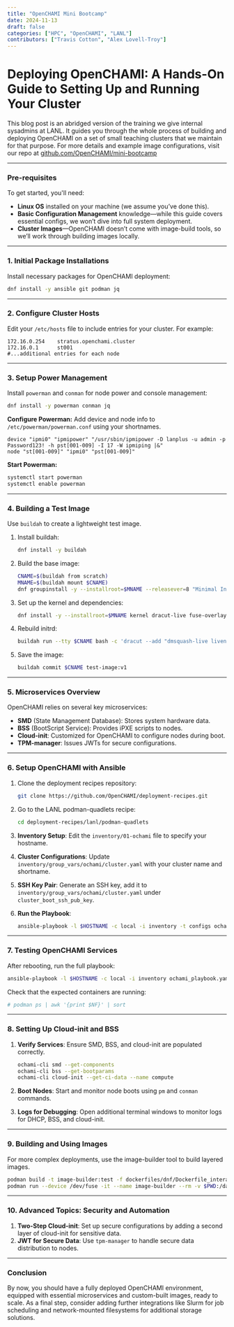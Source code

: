 ```yaml
---
title: "OpenCHAMI Mini Bootcamp"
date: 2024-11-13
draft: false
categories: ["HPC", "OpenCHAMI", "LANL"]
contributors: ["Travis Cotton", "Alex Lovell-Troy"]
---
```



# Deploying OpenCHAMI: A Hands-On Guide to Setting Up and Running Your Cluster

This blog post is an abridged version of the training we give internal sysadmins at LANL.  It guides you through the whole process of building and deploying OpenCHAMI on a set of small teaching clusters that we maintain for that purpose.  For more details and example image configurations, visit our repo at [github.com/OpenCHAMI/mini-bootcamp](https://github.com/OpenCHAMI/mini-bootcamp)

---

### Pre-requisites

To get started, you'll need:
- **Linux OS** installed on your machine (we assume you’ve done this).
- **Basic Configuration Management** knowledge—while this guide covers essential configs, we won’t dive into full system deployment.
- **Cluster Images**—OpenCHAMI doesn’t come with image-build tools, so we’ll work through building images locally.

---


### 1. Initial Package Installations

Install necessary packages for OpenCHAMI deployment:

```bash
dnf install -y ansible git podman jq
```

---

### 2. Configure Cluster Hosts

Edit your `/etc/hosts` file to include entries for your cluster. For example:

```plaintext
172.16.0.254    stratus.openchami.cluster
172.16.0.1      st001
#...additional entries for each node
```

---

### 3. Setup Power Management

Install `powerman` and `conman` for node power and console management:

```bash
dnf install -y powerman conman jq
```

**Configure Powerman:** Add device and node info to `/etc/powerman/powerman.conf` using your shortnames.

```plaintext
device "ipmi0" "ipmipower" "/usr/sbin/ipmipower -D lanplus -u admin -p Password123! -h pst[001-009] -I 17 -W ipmiping |&"
node "st[001-009]" "ipmi0" "pst[001-009]"
```

**Start Powerman:**

```bash
systemctl start powerman
systemctl enable powerman
```

---

### 4. Building a Test Image

Use `buildah` to create a lightweight test image.

1. Install buildah:
   ```bash
   dnf install -y buildah
   ```
2. Build the base image:
   ```bash
   CNAME=$(buildah from scratch)
   MNAME=$(buildah mount $CNAME)
   dnf groupinstall -y --installroot=$MNAME --releasever=8 "Minimal Install"
   ```

3. Set up the kernel and dependencies:
   ```bash
   dnf install -y --installroot=$MNAME kernel dracut-live fuse-overlayfs cloud-init
   ```

4. Rebuild initrd:
   ```bash
   buildah run --tty $CNAME bash -c 'dracut --add "dmsquash-live livenet network-manager" --kver $(basename /lib/modules/*) -N -f --logfile /tmp/dracut.log 2>/dev/null'
   ```

5. Save the image:
   ```bash
   buildah commit $CNAME test-image:v1
   ```

---

### 5. Microservices Overview

OpenCHAMI relies on several key microservices:

- **SMD** (State Management Database): Stores system hardware data.
- **BSS** (BootScript Service): Provides iPXE scripts to nodes.
- **Cloud-init**: Customized for OpenCHAMI to configure nodes during boot.
- **TPM-manager**: Issues JWTs for secure configurations.

---

### 6. Setup OpenCHAMI with Ansible

1. Clone the deployment recipes repository:
   ```bash
   git clone https://github.com/OpenCHAMI/deployment-recipes.git
   ```

2. Go to the LANL podman-quadlets recipe:
   ```bash
   cd deployment-recipes/lanl/podman-quadlets
   ```

3. **Inventory Setup**: Edit the `inventory/01-ochami` file to specify your hostname.

4. **Cluster Configurations**: Update `inventory/group_vars/ochami/cluster.yaml` with your cluster name and shortname.

5. **SSH Key Pair**: Generate an SSH key, add it to `inventory/group_vars/ochami/cluster.yaml` under `cluster_boot_ssh_pub_key`.

6. **Run the Playbook**:
   ```bash
   ansible-playbook -l $HOSTNAME -c local -i inventory -t configs ochami_playbook.yaml
   ```

---

### 7. Testing OpenCHAMI Services

After rebooting, run the full playbook:

```bash
ansible-playbook -l $HOSTNAME -c local -i inventory ochami_playbook.yaml
```

Check that the expected containers are running:

```bash
# podman ps | awk '{print $NF}' | sort
```

---

### 8. Setting Up Cloud-init and BSS

1. **Verify Services**: Ensure SMD, BSS, and cloud-init are populated correctly.
   ```bash
   ochami-cli smd --get-components
   ochami-cli bss --get-bootparams
   ochami-cli cloud-init --get-ci-data --name compute
   ```

2. **Boot Nodes**: Start and monitor node boots using `pm` and `conman` commands.

3. **Logs for Debugging**: Open additional terminal windows to monitor logs for DHCP, BSS, and cloud-init.

---

### 9. Building and Using Images

For more complex deployments, use the image-builder tool to build layered images.

```bash
podman build -t image-builder:test -f dockerfiles/dnf/Dockerfile_interactive .
podman run --device /dev/fuse -it --name image-builder --rm -v $PWD:/data image-builder:test 'image-build --log-level INFO --config /data/image-configs/base.yaml'
```

---

### 10. Advanced Topics: Security and Automation

1. **Two-Step Cloud-init**: Set up secure configurations by adding a second layer of cloud-init for sensitive data.
2. **JWT for Secure Data**: Use `tpm-manager` to handle secure data distribution to nodes.

---

### Conclusion

By now, you should have a fully deployed OpenCHAMI environment, equipped with essential microservices and custom-built images, ready to scale. As a final step, consider adding further integrations like Slurm for job scheduling and network-mounted filesystems for additional storage solutions.
